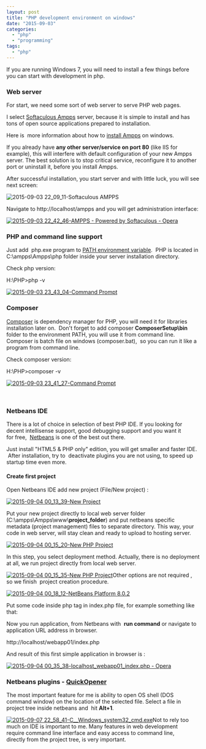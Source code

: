 ```yaml
---
layout: post
title: "PHP development environment on windows"
date: "2015-09-03"
categories: 
  - "php"
  - "programming"
tags: 
  - "php"
---
```


If you are running Windows 7, you will need to install a few things before you can start with development in php.

### **Web server** 

For start, we need some sort of web server to serve PHP web pages.

I select [Softaculous Ampps](http://www.ampps.com/) server, because it is simple to install and has tons of open source applications prepared to installation.

Here is  more information about how to [install Ampps](http://www.ampps.com/wiki/Install) on windows.

If you already have **any other server/service on port 80** (like IIS for example), this will interfere with default configuration of your new Ampps server. The best solution is to stop critical service, reconfigure it to another port or uninstall it, before you install Ampps.

After successful installation, you start server and with little luck, you will see next screen:

![2015-09-03 22_09_11-Softaculous AMPPS](assets/images/2015-09-03-22_09_11-Softaculous-AMPPS-300x243.png)

Navigate to http://localhost/ampps and you will get administration interface:

[![2015-09-03 22_42_46-AMPPS - Powered by Softaculous - Opera](assets/images/2015-09-03-22_42_46-AMPPS-Powered-by-Softaculous-Opera-245x300.png)](http://bisaga.com/blog/wp-content/uploads/2015/09/2015-09-03-22_42_46-AMPPS-Powered-by-Softaculous-Opera.png)

### PHP and command line support

Just add  php.exe program to [PATH environment variable](http://www.computerhope.com/issues/ch000549.htm).  PHP is located in C:\\ampps\\Ampps\\php folder inside your server installation directory.

Check php version:

H:\\PHP>php -v

[![2015-09-03 23_43_04-Command Prompt](assets/images/2015-09-03-23_43_04-Command-Prompt-300x130.png)](http://bisaga.com/blog/wp-content/uploads/2015/09/2015-09-03-23_43_04-Command-Prompt.png)

### Composer

[Composer](https://getcomposer.org) is dependency manager for PHP, you will need it for libraries installation later on.  Don't forget to add composer **ComposerSetup\\bin** folder to the environment PATH, you will use it from command line. Composer is batch file on windows (composer.bat),  so you can run it like a program from command line.

Check composer version:

H:\\PHP>composer -v

[![2015-09-03 23_41_27-Command Prompt](assets/images/2015-09-03-23_41_27-Command-Prompt-300x155.png)](http://bisaga.com/blog/wp-content/uploads/2015/09/2015-09-03-23_41_27-Command-Prompt.png)

 

### Netbeans IDE

There is a lot of choice in selection of best PHP IDE. If you looking for decent intellisense support, good debugging support and you want it for free,  [Netbeans](https://netbeans.org/downloads/) is one of the best out there.

Just install "HTML5 & PHP only" edition, you will get smaller and faster IDE.  After installation, try to  deactivate plugins you are not using, to speed up startup time even more.

#### Create first project

Open Netbeans IDE add new project (File/New project) :

[![2015-09-04 00_13_39-New Project](assets/images/2015-09-04-00_13_39-New-Project-300x191.png)](http://bisaga.com/blog/wp-content/uploads/2015/09/2015-09-04-00_13_39-New-Project.png)

Put your new project directly to local web server folder (C:\\ampps\\Ampps\\www\\**project\_folder**) and put netbeans specific metadata (project management) files to separate directory. This way, your code in web server, will stay clean and ready to upload to hosting server.

[![2015-09-04 00_15_20-New PHP Project](assets/images/2015-09-04-00_15_20-New-PHP-Project-300x197.png)](http://bisaga.com/blog/wp-content/uploads/2015/09/2015-09-04-00_15_20-New-PHP-Project.png)

In this step, you select deployment method. Actually, there is no deployment at all, we run project directly from local web server.

[![2015-09-04 00_15_35-New PHP Project](assets/images/2015-09-04-00_15_35-New-PHP-Project-300x175.png)](http://bisaga.com/blog/wp-content/uploads/2015/09/2015-09-04-00_15_35-New-PHP-Project.png)Other options are not required , so we finish  project creation procedure.

[![2015-09-04 00_18_12-NetBeans Platform 8.0.2](assets/images/2015-09-04-00_18_12-NetBeans-Platform-8.0.2-300x225.png)](http://bisaga.com/blog/wp-content/uploads/2015/09/2015-09-04-00_18_12-NetBeans-Platform-8.0.2.png)

Put some code inside php tag in index.php file, for example something like that:

<?php
echo 'Web sample 01'; 
?>

Now you run application, from Netbeans with  **run command** or navigate to application URL address in browser.

http://localhost/webapp01/index.php

And result of this first simple application in browser is :

[![2015-09-04 00_35_38-localhost_webapp01_index.php - Opera](assets/images/2015-09-04-00_35_38-localhost_webapp01_index.php-Opera-300x229.png)](http://bisaga.com/blog/wp-content/uploads/2015/09/2015-09-04-00_35_38-localhost_webapp01_index.php-Opera.png)

### Netbeans plugins - [QuickOpener](https://github.com/dzsessona/QuickOpener-NetBeans/wiki/Overview)

The most important feature for me is ability to open OS shell (DOS command window) on the location of the selected file. Select a file in project tree inside netbeans and  hit **Alt+1**.

[![2015-09-07 22_58_41-C__Windows_system32_cmd.exe](assets/images/2015-09-07-22_58_41-C__Windows_system32_cmd.exe_-300x246.png)](http://bisaga.com/blog/wp-content/uploads/2015/09/2015-09-07-22_58_41-C__Windows_system32_cmd.exe_.png)Not to rely too much on IDE is important to me. Many features in web development require command line interface and easy access to command line, directly from the project tree, is very important.
